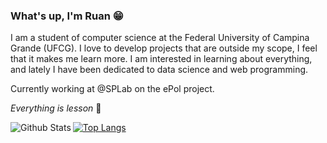 ### What's up, I'm Ruan :grin:

I am a student of computer science at the Federal University of Campina Grande (UFCG). I love to develop projects that are outside my scope, I feel that it makes me learn more. I am interested in learning about everything, and lately I have been dedicated to data science and web programming.


Currently working at @SPLab on the ePol project.


*Everything is lesson* :rocket:


<img align='left' alt='Github Stats' src='https://github-readme-stats.vercel.app/api?username=ruangoa&hide=issues&show_icons=true&theme=onedark' title='GitHub Stats' />

[![Top Langs](https://github-readme-stats.vercel.app/api/top-langs/?username=ruangoa&layout=compact&theme=onedark)](https://github.com/ruangoa/github-readme-stats)
